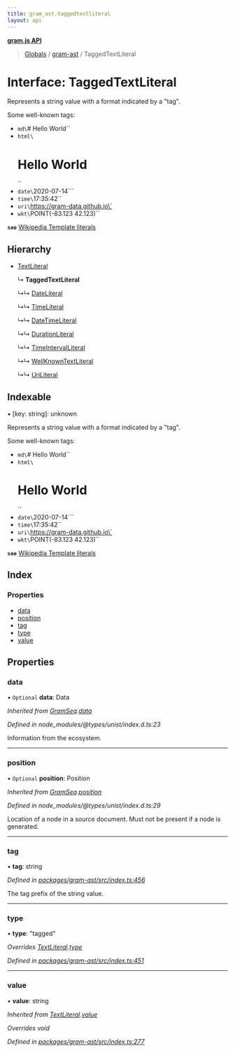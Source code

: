 ```yaml
---
title: gram_ast.taggedtextliteral
layout: api
---
```


**[gram.js API](../README.md)**

> [Globals](../globals.md) / [gram-ast](../modules/gram_ast.md) / TaggedTextLiteral

# Interface: TaggedTextLiteral

Represents a string value with a format indicated by a "tag".

Some well-known tags:
- `md\`# Hello World\``
- `html\`<h1>Hello World</h1>\``
- `date\`2020-07-14```
- `time\`17:35:42\``
- `uri\`https://gram-data.github.io\`
- `wkt\`POINT(-83.123 42.123)\``

**`see`** [Wikipedia Template literals](https://developer.mozilla.org/en-US/docs/Web/JavaScript/Reference/Template_literals)

## Hierarchy

* [TextLiteral](gram_ast.textliteral.md)

  ↳ **TaggedTextLiteral**

  ↳↳ [DateLiteral](gram_ast.dateliteral.md)

  ↳↳ [TimeLiteral](gram_ast.timeliteral.md)

  ↳↳ [DateTimeLiteral](gram_ast.datetimeliteral.md)

  ↳↳ [DurationLiteral](gram_ast.durationliteral.md)

  ↳↳ [TimeIntervalLiteral](gram_ast.timeintervalliteral.md)

  ↳↳ [WellKnownTextLiteral](gram_ast.wellknowntextliteral.md)

  ↳↳ [UriLiteral](gram_ast.uriliteral.md)

## Indexable

▪ [key: string]: unknown

Represents a string value with a format indicated by a "tag".

Some well-known tags:
- `md\`# Hello World\``
- `html\`<h1>Hello World</h1>\``
- `date\`2020-07-14```
- `time\`17:35:42\``
- `uri\`https://gram-data.github.io\`
- `wkt\`POINT(-83.123 42.123)\``

**`see`** [Wikipedia Template literals](https://developer.mozilla.org/en-US/docs/Web/JavaScript/Reference/Template_literals)

## Index

### Properties

* [data](gram_ast.taggedtextliteral.md#data)
* [position](gram_ast.taggedtextliteral.md#position)
* [tag](gram_ast.taggedtextliteral.md#tag)
* [type](gram_ast.taggedtextliteral.md#type)
* [value](gram_ast.taggedtextliteral.md#value)

## Properties

### data

• `Optional` **data**: Data

*Inherited from [GramSeq](gram_ast.gramseq.md).[data](gram_ast.gramseq.md#data)*

*Defined in node_modules/@types/unist/index.d.ts:23*

Information from the ecosystem.

___

### position

• `Optional` **position**: Position

*Inherited from [GramSeq](gram_ast.gramseq.md).[position](gram_ast.gramseq.md#position)*

*Defined in node_modules/@types/unist/index.d.ts:29*

Location of a node in a source document.
Must not be present if a node is generated.

___

### tag

•  **tag**: string

*Defined in [packages/gram-ast/src/index.ts:456](https://github.com/gram-data/gram-js/blob/6df7c85/packages/gram-ast/src/index.ts#L456)*

The tag prefix of the string value.

___

### type

•  **type**: \"tagged\"

*Overrides [TextLiteral](gram_ast.textliteral.md).[type](gram_ast.textliteral.md#type)*

*Defined in [packages/gram-ast/src/index.ts:451](https://github.com/gram-data/gram-js/blob/6df7c85/packages/gram-ast/src/index.ts#L451)*

___

### value

•  **value**: string

*Inherited from [TextLiteral](gram_ast.textliteral.md).[value](gram_ast.textliteral.md#value)*

*Overrides void*

*Defined in [packages/gram-ast/src/index.ts:277](https://github.com/gram-data/gram-js/blob/6df7c85/packages/gram-ast/src/index.ts#L277)*
